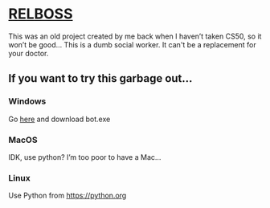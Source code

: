 # [RELBOSS](https://relboss.github.io)
This was an old project created by me back when I haven’t taken CS50, so it won’t be good…
This is a dumb social worker. It can't be a replacement for your doctor.

## If you want to try this garbage out...
### Windows
Go [here](https://github.com/RELboss/socialworkgpt/releases/11) and download bot.exe

### MacOS
IDK, use python? I’m too poor to have a Mac…

### Linux
Use Python from https://python.org

